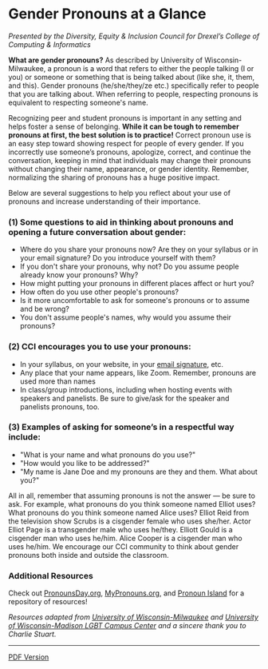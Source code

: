 # Gender Pronouns at a Glance 

_Presented by the Diversity, Equity & Inclusion Council for Drexel’s College of
Computing & Informatics_

**What are gender pronouns?** As described by University of Wisconsin-Milwaukee,
a pronoun is  a word that refers to either the people talking (I or you) or
someone or something that is being talked about (like she, it, them, and this).
Gender pronouns (he/she/they/ze etc.) specifically refer to people that you are
talking about. When referring to people, respecting pronouns is equivalent to
respecting someone's name.

Recognizing peer and student pronouns is important in any setting and helps
foster a sense of belonging. **While it can be tough to remember pronouns at
first, the best solution is to practice!** Correct pronoun use is an easy step
toward showing respect for people of every gender. If you incorrectly use
someone’s pronouns, apologize, correct, and continue the conversation, keeping
in mind that individuals may change their pronouns without changing their name,
appearance, or gender identity. Remember, normalizing the sharing of pronouns
has a huge positive impact.

Below are several suggestions to help you reflect about your use of pronouns and
increase understanding of their importance.

### (1) Some questions to aid in thinking about pronouns and opening a future conversation about gender:

- Where do you share your pronouns now?
	Are they on your syllabus or in your email signature?
	Do you introduce yourself with them?
- If you don't share your pronouns, why not?
	Do you assume people already know your pronouns? Why?
- How might putting your pronouns in different places affect or hurt you?
- How often do you use other people's pronouns?
- Is it more uncomfortable to ask for someone's pronouns or to assume and be wrong?
- You don't assume people's names, why would you assume their pronouns?

### (2) CCI encourages you to use your pronouns:

- In your syllabus, on your website, in your
[email signature](https://drexel.edu/identity/web/email-signatures/), etc.
- Any place that your name appears, like Zoom. Remember, pronouns are used more than names
- In class/group introductions, including when hosting events with speakers and panelists.
	Be sure to give/ask for the speaker and panelists pronouns, too. 

### (3) Examples of asking for someone’s in a respectful way include:

- "What is your name and what pronouns do you use?"
- "How would you like to be addressed?"
- "My name is Jane Doe and my pronouns are they and them. What about you?"


All in all, remember that assuming pronouns is not the answer — be sure to ask.
For example, what pronouns do you think someone named Elliot uses? What pronouns
do you think someone named Alice uses? Elliot Reid from the television show
Scrubs is a cisgender female who uses she/her. Actor Elliot Page is a
transgender male who uses he/they. Elliott Gould is a cisgender man who uses
he/him. Alice Cooper is a cisgender man who uses he/him. We encourage our CCI
community to think about gender pronouns both inside and outside the classroom.


### Additional Resources

Check out
[PronounsDay.org](https://pronounsday.org/resources),
[MyPronouns.org](https://www.mypronouns.org/), and
[Pronoun Island](http://pronoun.is/all-pronouns)
for a repository of resources!

_Resources adapted from
[University of Wisconsin-Milwaukee](https://uwm.edu/lgbtrc/support/gender-pronouns/) and
[University of Wisconsin-Madison LGBT Campus Center](https://www.swarthmore.edu/sites/default/files/assets/documents/lgbtq/gender-pronouns%20%281%29.pdf)
and a sincere thank you to Charlie Stuart._

---

[PDF Version](pronouns1pager.pdf)
